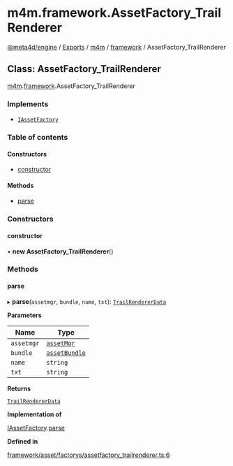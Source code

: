 # m4m.framework.AssetFactory\_TrailRenderer

[@meta4d/engine](../) / [Exports](../modules/) / [m4m](../modules/m4m.md) / [framework](../modules/m4m.framework.md) / AssetFactory\_TrailRenderer

## Class: AssetFactory\_TrailRenderer

[m4m](../modules/m4m.md).[framework](../modules/m4m.framework.md).AssetFactory\_TrailRenderer

### Implements

* [`IAssetFactory`](../interfaces/m4m.framework.IAssetFactory.md)

### Table of contents

#### Constructors

* [constructor](m4m.framework.AssetFactory\_TrailRenderer.md#constructor)

#### Methods

* [parse](m4m.framework.AssetFactory\_TrailRenderer.md#parse)

### Constructors

#### constructor

• **new AssetFactory\_TrailRenderer**()

### Methods

#### parse

▸ **parse**(`assetmgr`, `bundle`, `name`, `txt`): [`TrailRendererData`](m4m.framework.TrailRendererData.md)

**Parameters**

| Name       | Type                                          |
| ---------- | --------------------------------------------- |
| `assetmgr` | [`assetMgr`](m4m.framework.assetMgr.md)       |
| `bundle`   | [`assetBundle`](m4m.framework.assetBundle.md) |
| `name`     | `string`                                      |
| `txt`      | `string`                                      |

**Returns**

[`TrailRendererData`](m4m.framework.TrailRendererData.md)

**Implementation of**

[IAssetFactory](../interfaces/m4m.framework.IAssetFactory.md).[parse](../interfaces/m4m.framework.IAssetFactory.md#parse)

**Defined in**

[framework/asset/factorys/assetfactory\_trailrenderer.ts:6](https://github.com/meta4d-me/meta4d-engine/blob/cf6bfe6/src/framework/asset/factorys/assetfactory\_trailrenderer.ts#L6)
